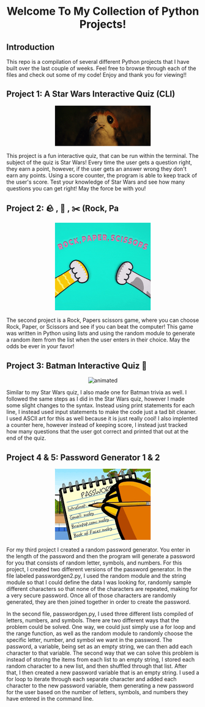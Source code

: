 <h1 align="center"> <b>Welcome To My Collection of Python Projects! </h1></b>

<!--<p align="center" >
<img  width=400 src="Kylo-Ren-Approves.gif" alt="animated"/>
</p>-->

## Introduction 
This repo is a compilation of several different Python projects that I have built over the last couple of weeks. Feel free to browse through each of the files and check out some of my code! Enjoy and thank you for viewing!! 

 
## Project 1: A Star Wars Interactive Quiz (CLI) 

<p align="center" >
<img  width=250 src="porg1.gif" alt="animated"/>
</p>

This project is a fun  interactive quiz, that can be run within the terminal. The subject of the quiz is Star Wars! Every time the user gets a question right, they earn a point, however, if the user gets an answer wrong they don't earn any points. Using a score counter, the program is able to keep track of the user's score. Test your knowledge of Star Wars and see how many questions you can get right! May the force be with you!

## Project 2: :rock: , :page_with_curl: , :scissors: (Rock, Pa

<p align="center" >
<img  width=250 src="rps.gif" alt="animated"/>
</p>

The second project is a Rock, Papers scissors game, where you can choose Rock, Paper, or Scissors and see if you can beat the computer! This game was written in Python using lists and using the random module to generate a random item from the list when the user enters in their choice. May the odds be ever in your favor!


## Project 3: Batman Interactive Quiz :bat:

<p align="center" >
<img  width=250 src="" alt="animated"/>
</p>

Similar to my Star Wars quiz, I also made one for Batman trivia as well. I followed the same steps as I did in the Star Wars quiz, however I made some slight changes to the syntax. Instead using print statements for each line, I instead used input statements to make the code just a tad bit cleaner. I used ASCII art for this as well because it is just really cool! I also implented a counter here, however instead of keeping score, I instead just tracked how many questions that the user got correct and printed that out at the end of the quiz. 



## Project 4 & 5: Password Generator 1 & 2

<p align="center" >
<img  width=250 src="password.gif" alt="animated"/>
</p>

For my third project I created a random password generator. You enter in the length of the password and then the program will generate a password for you that consists of random letter, symbols, and numbers. For this project, I created two different versions of the password generator. In the file labeled passwordgen2.py, I used the random module and the string module so that I could define the data I was looking for, randomly sample different characters so that none of the characters are repeated, making for a very secure password. Once all of those characters are randomly generated, they are then joined  together in order to create the password. 

In the second file, passwordgen.py, I used three different lists compiled of letters, numbers, and symbols. There are two different ways that the problem could be solved. One way, we could just simply use a for loop and the range function, as well as the random module to randomly choose the specific letter, number, and symbol we want in the password. The password, a variable, being set as an empty string, we can then add each character to that variable. The second way that we can solve this problem is instead of storing the items from each list to an empty string, I stored each random character to a new list, and then shuffled through that list. After that, I then created a new password variable that is an empty string. I used a for loop to iterate through each separate character and added each character to the new password variable, them generating a new password for the user based on the number of letters, symbols, and numbers they have entered in the command line. 
